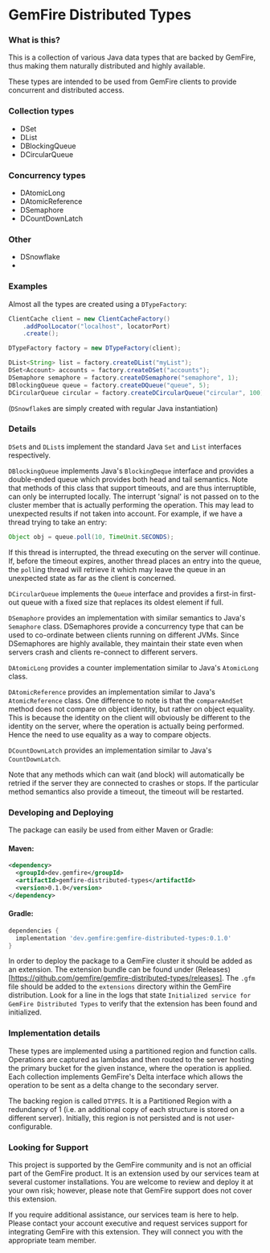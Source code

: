 # GemFire Distributed Types

### What is this?

This is a collection of various Java data types that are backed by GemFire, thus making them
naturally distributed and highly available.

These types are intended to be used from GemFire clients to provide concurrent and distributed
access.

### Collection types

- DSet
- DList
- DBlockingQueue
- DCircularQueue

### Concurrency types

- DAtomicLong
- DAtomicReference
- DSemaphore
- DCountDownLatch

### Other

- DSnowflake
- 
### Examples

Almost all the types are created using a `DTypeFactory`:

```java
ClientCache client = new ClientCacheFactory()
    .addPoolLocator("localhost", locatorPort)
    .create();

DTypeFactory factory = new DTypeFactory(client);

DList<String> list = factory.createDList("myList");
DSet<Account> accounts = factory.createDSet("accounts");
DSemaphore semaphore = factory.createDSemaphore("semaphore", 1);
DBlockingQueue queue = factory.createDQueue("queue", 5);
DCircularQueue circular = factory.createDCircularQueue("circular", 100);
```

(`DSnowflake`s are simply created with regular Java instantiation)

### Details

`DSet`s and `DList`s implement the standard Java `Set` and `List` interfaces respectively.

`DBlockingQueue` implements Java's `BlockingDeque` interface and provides a double-ended queue which
provides both head and tail semantics. Note that methods of this class that support timeouts, and
are thus interruptible, can only be interrupted locally. The interrupt 'signal' is not passed on to
the cluster member that is actually performing the operation. This may lead to unexpected results if
not taken into account. For example, if we have a thread trying to take an entry:

```java
Object obj = queue.poll(10, TimeUnit.SECONDS);
```
If this thread is interrupted, the thread executing on the server will continue. If, before the
timeout expires, another thread places an entry into the queue, the `poll`ing thread will retrieve
it which may leave the queue in an unexpected state as far as the client is concerned. 

`DCircularQueue` implements the `Queue` interface and provides a first-in first-out queue with a
fixed size that replaces its oldest element if full.

`DSemaphore` provides an implementation with similar semantics to Java's `Semaphore` class.
DSemaphores provide a concurrency type that can be used to co-ordinate between clients running on
different JVMs. Since DSemaphores are highly available, they maintain their state even when
servers crash and clients re-connect to different servers.

`DAtomicLong` provides a counter implementation similar to Java's `AtomicLong` class.

`DAtomicReference` provides an implementation similar to Java's `AtomicReference` class. One
difference to note is that the `compareAndSet` method does not compare on object identity, but
rather on object equality. This is because the identity on the client will obviously be different to
the identity on the server, where the operation is actually being performed. Hence the need to use
equality as a way to compare objects.

`DCountDownLatch` provides an implementation similar to Java's `CountDownLatch`.

Note that any methods which can wait (and block) will automatically be retried if the server they
are connected to crashes or stops. If the particular method semantics also provide a timeout, the
timeout will be restarted.

### Developing and Deploying

The package can easily be used from either Maven or Gradle:

#### Maven:

```xml
<dependency>
  <groupId>dev.gemfire</groupId>
  <artifactId>gemfire-distributed-types</artifactId>
  <version>0.1.0</version>
</dependency>
```
#### Gradle:
```groovy
dependencies {
  implementation 'dev.gemfire:gemfire-distributed-types:0.1.0'
}
```

In order to deploy the package to a GemFire cluster it should be added as an extension. The
extension bundle can be found under (Releases)[https://github.com/gemfire/gemfire-distributed-types/releases].
The `.gfm` file should be added to the `extensions` directory within the GemFire distribution. 
Look for a line in the logs that state `Initialized service for GemFire Distributed Types` to 
verify that the extension has been found and initialized.

### Implementation details

These types are implemented using a partitioned region and function calls. Operations are
captured as lambdas and then routed to the server hosting the primary bucket for the given instance,
where the operation is applied. Each collection implements GemFire's Delta interface which allows
the operation to be sent as a delta change to the secondary server.

The backing region is called `DTYPES`. It is a Partitioned Region with a redundancy of 1 (i.e.
an additional copy of each structure is stored on a different server). Initially, this region is not
persisted and is not user-configurable.

### Looking for Support

This project is supported by the GemFire community and is not an official part of the GemFire
product. It is an extension used by our services team at several customer installations. You are
welcome to review and deploy it at your own risk; however, please note that GemFire support does not
cover this extension.

If you require additional assistance, our services team is here to help. Please contact your account
executive and request services support for integrating GemFire with this extension. They will
connect you with the appropriate team member.


